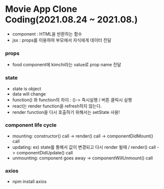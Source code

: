 # Movie App Clone Coding(2021.08.24 ~ 2021.08.)
- component : HTML을 반환하는 함수
- jsx : props를 이용하여 부모에서 자식에게 데이터 전달

### props
- food component에 kimchi라는 value로 prop name 전달

### state
- state is object
- data will change
- function() 와 function의 차이 : ()-> 즉시실행 / 버튼 클릭시 실행
- react는 render function을 refresh하지 않는다.
- render function을 다시 호출하기 위해서는 setState 사용!

### component life cycle
- mounting: constructor() call -> render() call -> componentDidMount() call
- updating: ex) state를 통해서 값이 변경되고 다시 render 될때 / render() call -> componentDidUpdate() call
- unmounting: component goes away ->  componentWillUnmount() call


### axios
- npm install axios